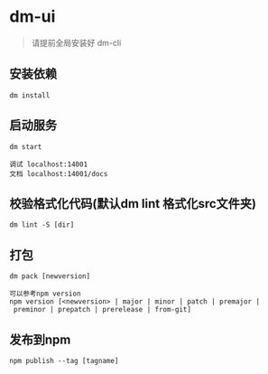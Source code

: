 # dm-ui

> 请提前全局安装好 dm-cli

## 安装依赖
```shell
dm install
```

## 启动服务
```shell
dm start

调试 localhost:14001
文档 localhost:14001/docs
```


## 校验格式化代码(默认dm lint 格式化src文件夹)
```shell
dm lint -S [dir]
```

## 打包
```shell
dm pack [newversion]

可以参考npm version
npm version [<newversion> | major | minor | patch | premajor | preminor | prepatch | prerelease | from-git]
```

## 发布到npm
```shell
npm publish --tag [tagname]
```
